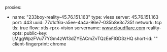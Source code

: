 proxies:
  - name: "233boy-reality-45.76.151.163"
    type: vless
    server: 45.76.151.163
    port: 443
    uuid: 77c1cf6a-a5ee-4a4a-96e7-035b8e3c735f
    network: tcp
    tls: true
    flow: xtls-rprx-vision
    servername: www.cloudflare.com
    reality-opts:
      public-key: ljMggWpzFVu77YGm4zWf3dZYEACmZvTQzEeFlGD3zHQ
      short-id: ""
    client-fingerprint: chrome
